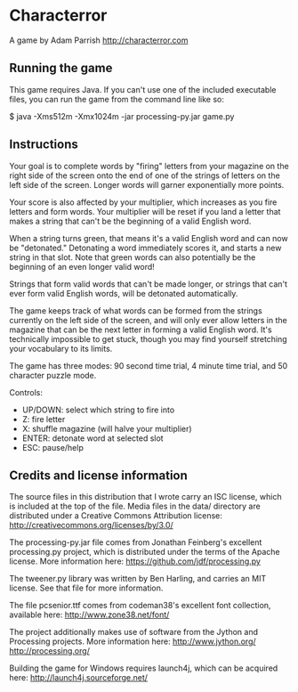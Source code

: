 Characterror
============

A game by Adam Parrish
http://characterror.com

Running the game
----------------

This game requires Java. If you can't use one of the included executable files,
you can run the game from the command line like so:

  $ java -Xms512m -Xmx1024m -jar processing-py.jar game.py

Instructions
------------

Your goal is to complete words by "firing" letters from your magazine on the
right side of the screen onto the end of one of the strings of letters on
the left side of the screen. Longer words will garner exponentially more
points.

Your score is also affected by your multiplier, which increases as you fire
letters and form words. Your multiplier will be reset if you land a letter
that makes a string that can't be the beginning of a valid English word.

When a string turns green, that means it's a valid English word and can now
be "detonated." Detonating a word immediately scores it, and starts a new
string in that slot. Note that green words can also potentially be the
beginning of an even longer valid word!

Strings that form valid words that can't be made longer, or strings that can't
ever form valid English words, will be detonated automatically.

The game keeps track of what words can be formed from the strings currently
on the left side of the screen, and will only ever allow letters in the
magazine that can be the next letter in forming a valid English word. It's
technically impossible to get stuck, though you may find yourself stretching
your vocabulary to its limits.

The game has three modes: 90 second time trial, 4 minute time trial, and 50
character puzzle mode.

Controls:

* UP/DOWN: select which string to fire into
* Z: fire letter
* X: shuffle magazine (will halve your multiplier)
* ENTER: detonate word at selected slot
* ESC: pause/help

Credits and license information
-------------------------------

The source files in this distribution that I wrote carry an ISC license,
which is included at the top of the file. Media files in the data/
directory are distributed under a Creative Commons Attribution license:
http://creativecommons.org/licenses/by/3.0/

The processing-py.jar file comes from Jonathan Feinberg's excellent
processing.py project, which is distributed under the terms of the Apache
license. More information here: https://github.com/jdf/processing.py

The tweener.py library was written by Ben Harling, and carries an MIT license.
See that file for more information.

The file pcsenior.ttf comes from codeman38's excellent font collection,
available here: http://www.zone38.net/font/

The project additionally makes use of software from the Jython and Processing
projects. More information here:
	http://www.jython.org/
	http://processing.org/

Building the game for Windows requires launch4j, which can be acquired here:
  http://launch4j.sourceforge.net/
